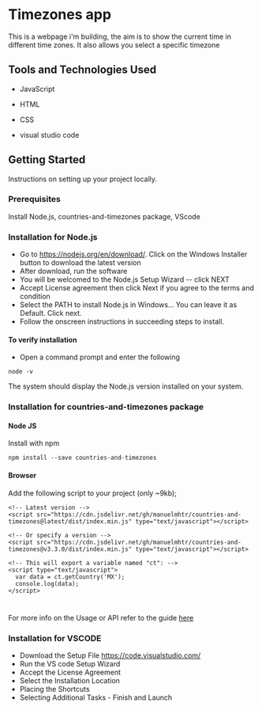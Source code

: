 # Timezones app
 
This is a webpage i'm building, the aim is to show the current time in different time zones. It also allows you select a specific timezone


## Tools and Technologies Used

- JavaScript

- HTML

- CSS

- visual studio code


## Getting Started

Instructions on setting up your project locally.


### Prerequisites

Install Node.js, countries-and-timezones package, VScode
 

### Installation for Node.js
-  Go to  https://nodejs.org/en/download/. Click on the Windows Installer button to download the latest version
-  After download, run the software
-  You will be welcomed to the Node.js Setup Wizard -- click NEXT
-  Accept License agreement then click Next if you agree to the terms and condition
-  Select the PATH to install Node.js in Windows… You can leave it as Default. Click next.
-  Follow the onscreen instructions in succeeding steps to install.

#### To verify installation
-  Open a command prompt and enter the following
```
node -v
```
The system should display the Node.js version installed on your system.


### Installation for countries-and-timezones package
#### Node JS
Install with npm
```
npm install --save countries-and-timezones
```

#### Browser
Add the following script to your project (only ~9kb);
```
<!-- Latest version -->
<script src="https://cdn.jsdelivr.net/gh/manuelmhtr/countries-and-timezones@latest/dist/index.min.js" type="text/javascript"></script>

<!-- Or specify a version -->
<script src="https://cdn.jsdelivr.net/gh/manuelmhtr/countries-and-timezones@v3.3.0/dist/index.min.js" type="text/javascript"></script>

<!-- This will export a variable named "ct": -->
<script type="text/javascript">
  var data = ct.getCountry('MX');
  console.log(data);
</script>
```

#

For more info on the Usage or API refer to the guide [here](https://github.com/manuelmhtr/countries-and-timezones)


### Installation for VSCODE
- Download the Setup File https://code.visualstudio.com/
- Run the VS code Setup Wizard 
- Accept the License Agreement
- Select the Installation Location
- Placing the Shortcuts
- Selecting Additional Tasks -  Finish and Launch

